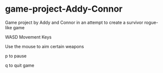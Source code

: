 # game-project-Addy-Connor
Game project by Addy and Connor in an attempt to create a survivor rogue-like game

WASD Movement Keys

Use the mouse to aim certain weapons

p to pause

q to quit game
